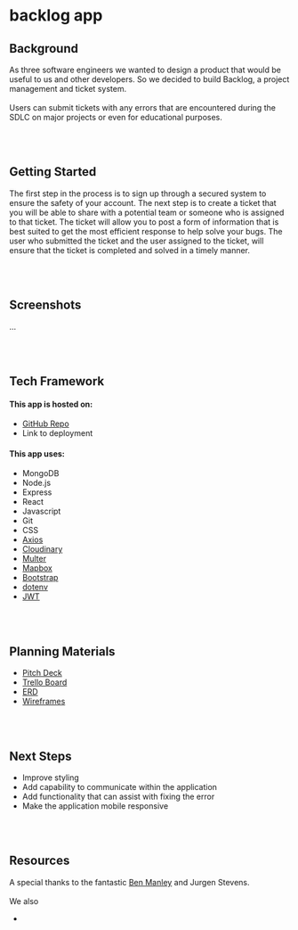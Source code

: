 # backlog app

<h2>Background</h2>
As three software engineers we wanted to design a product that would be useful to us and other developers. So we decided to build Backlog, a project management and ticket system.
<br /><br />
Users can submit tickets with any errors that are encountered during the SDLC on major projects or even for educational purposes.


<br /><br />
<h2>Getting Started</h2>
The first step in the process is to sign up through a secured system to ensure the safety of your account. The next step is to create a ticket that you will be able to share with a potential team or someone who is assigned to that ticket. The ticket will allow you to post a form of information that is best suited to get the most efficient response to help solve your bugs. The user who submitted the ticket and the user assigned to the ticket, will ensure that the ticket is completed and solved in a timely manner.

<br /><br />
<h2>Screenshots</h2>
...

<br /><br />
<h2>Tech Framework</h2>
<h4>This app is hosted on:</h4>
<ul>
  <li><a href="https://github.com/slavdefense/Backlog-MERN-Stack">GitHub Repo</a></li>
  <li><a href=""></a>Link to deployment</li>
</ul>

<h4>This app uses:</h4>
<ul>
  <li>MongoDB</li>
  <li>Node.js</li>
  <li>Express</li>
  <li>React</li>
  <li>Javascript</li>
  <li>Git</li>
  <li>CSS</li>
  <li><a href="https://www.npmjs.com/package/axios">Axios</a></li>
  <li><a href="https://cloudinary.com/">Cloudinary</a></li>
  <li><a href="https://www.npmjs.com/package/multer">Multer</a></li>
  <li><a href="https://www.mapbox.com/">Mapbox</a></li>
  <li><a href="https://getbootstrap.com/">Bootstrap</a></li>
  <li><a href="https://www.npmjs.com/package/dotenv">dotenv</a></li>
  <li><a href="https://jwt.io/">JWT</a></li>
</ul>

<br /><br />
<h2>Planning Materials</h2>
<ul>
  <li><a href="https://docs.google.com/presentation/d/115wHaLOGxVNdRF-eLLsjHdkSe9UjpHYIlhLqnUHfOnc/edit?usp=sharing">Pitch Deck</a></li>
  <li><a href="https://trello.com/b/AEN2BkPT/backlog">Trello Board</a></li>
  <li><a href="https://drive.google.com/file/d/1dXg5tcVyREsVgmg87mrd-PwkJSZe75uw/view?usp=sharing">ERD</a></li>
  <li><a href="https://whimsical.com/backlog-vSgJLvQPLPKghuxGW2su6">Wireframes</a></li>
</ul>

<br /><br />
<h2>Next Steps</h2>
<ul>
  <li> Improve styling </li>
  <li> Add capability to communicate within the application </li>
  <li> Add functionality that can assist with fixing the error </li>
  <li> Make the application mobile responsive </li>
</ul>


<br /><br />
<h2>Resources</h2>
A special thanks to the fantastic <a href="https://github.com/ManliestBen">Ben Manley</a> and Jurgen Stevens.
<br /><br />
We also 
<ul>
  <li></li>